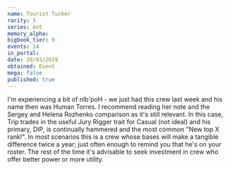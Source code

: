 ```yaml
---
name: Tourist Tucker
rarity: 5
series: ent
memory_alpha:
bigbook_tier: 9
events: 14
in_portal:
date: 28/03/2019
obtained: Event
mega: false
published: true
---
```


I'm experiencing a bit of nIb'poH - we just had this crew last week and his name then was Human Torres. I recommend reading her note and the Sergey and Helena Rozhenko comparison as it's still relevant. In this case, Trip trades in the useful Jury Rigger trait for Casual (not ideal) and his primary, DIP, is continually hammered and the most common "New top X rank!". In most scenarios this is a crew whose bases will make a tangible difference twice a year; just often enough to remind you that he's on your roster. The rest of the time it's advisable to seek investment in crew who offer better power or more utility.
